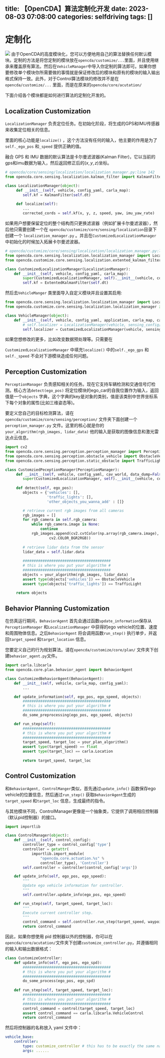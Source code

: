 title: 【OpenCDA】算法定制化开发
date: 2023-08-03 07:08:00
categories: selfdriving
tags: []
---
# 定制化
![](https://wangxblog.oss-cn-hangzhou.aliyuncs.com/usr/uploads/2023/08/120818750.png)
由于OpenCDA的高度模块化，您可以方便地用自己的算法替换任何默认模块。定制的方法是将您定制的模块放在`opencda/customize/...`里面，并且使用继承来覆盖原有算法。然后在`VehicleManager`中导入你定制的算法即可。如果你想要修改单个模块你所需要做的事情就是保证修改后的模块和原有的模块的输入输出格式保持一致。此外，对于Control算法模块的修改并不是在`opencda/customize/...` 里面，而是在原来的`opencda/core/acutation/`

下面介绍各个模块都是如何进行算法的定制化开发的。

## ****Localization Customization****

`LocalizationManager` 负责定位任务。在初始化阶段，将生成的GPS和IMU传感器来收集定位相关的信息。

里面的核心功能是`localize()` ，这个方法没有任何的输入，他主要的作用是为了`self._ego_pos` 和`_speed` 提供正确的值。

融合 GPS 和 IMU 数据的默认算法是卡尔曼滤波器(Kalman Filter)，它以当前的gps和imu数据为输入，然后返回修正后的$(x, y, z)$坐标。

```python
# opencda/core/sensing/localization/localization_manager.py:line 142
from opencda.core.sensing.localization.kalman_filter import KalmanFilter

class LocalizationManager(object):
     def __init__(self, vehicle, config_yaml, carla_map):
        self.kf = KalmanFilter(self.dt)
     
     def localize(self):
        ...
        corrected_cords = self.kf(x, y, z, speed, yaw, imu_yaw_rate)
```

如果用户想要保留定位的整个结构而只更换滤波器（例如扩展卡尔曼滤波器），然后他只需要创建一个在  `opencda/customize/core/sensing/localization`目录下创建一个 `localization_manager.py` 。并且在`CustomizedLocalizationManager` 中初始化的时候加入拓展卡尔曼滤波器。

```python
# opencda/customize/core/sensing/localization/localization_manager.py:line 0
from opencda.core.sensing.localization.localization_manager import LocalizationManager
from opencda.customize.core.sensing.localization.extented_kalman_filter import ExtentedKalmanFilter

class CustomizedLocalizationManager(LocalizationManager):
    def __init__(self, vehicle, config_yaml, carla_map):
        super(CustomizedLocalizationManager, self).__init__(vehicle, config_yaml, carla_map)
        self.kf = ExtentedKalmanFilter(self.dt)         
```

然后去`VehicleManger` 类里面导入自定义模块并且设置其启用:

```python
from opencda.core.sensing.localization.localization_manager import LocalizationManager
from opencda.customize.core.sensing.localization.localization_manager import CustomizedLocalizationManager

class VehicleManager(object):
    def __init__(self, vehicle, config_yaml, application, carla_map, cav_world):
        # self.localizer = LocalizationManager(vehicle, sensing_config['localization'], carla_map)
        self.localizer = CustomizedLocalizationManager(vehicle, sensing_config['localization'], carla_map)
```

如果您想修改的更多，比如改变数据预处理等。只需要在

`CustomizedLocalizationManager` 中填充`localize()` 中的`self._ego_gps` 和`self._speed` 不会对下游模块造成任何问题。

## ****Perception Customization****

`PerceptionManager` 负责感知相关的任务。现在它支持车辆检测和交通信号灯检测。核心方法`detect(ego_pos)` 将定位模块的ego_car的自我位置作为输入，返回值是一个`objects` 字典，这个字典的key是对象的类别，值是该类别中世界坐标系下每个对象的属性(比如三维姿态等)。

要定义您自己的目标检测算法，请在`opencda/customize/core/sensing/perception/` 文件夹下面创建一个`perception_manager.py` 文件。这里的核心就是你的`your_algorithm(rgb_images, lidar_data)` 他的输入是获取的图像信息和激光雷达点云信息。

```python
import cv2
from opencda.core.sensing.perception.perception_manager import PerceptionManager
from opencda.core.sensing.perception.obstacle_vehicle import ObstacleVehicle
from opencda.core.sensing.perception.static_obstacle import TrafficLight

class CustomziedPeceptionManager(PerceptionManager):
     def __init__(self, vehicle, config_yaml, cav_world, data_dump=False):
        super(CustomizedLocalizationManager, self).__init__(vehicle, config_yaml, cav_world, data_dump)
     
     def detect(self, ego_pos):
        objects = {'vehicles': [],
                   'traffic_lights': [],
                   'other_objects_you_wanna_add' : []}

        # retrieve current rgb images from all cameras
        rgb_images = []
        for rgb_camera in self.rgb_camera:
            while rgb_camera.image is None:
                continue
            rgb_images.append(cv2.cvtColor(np.array(rgb_camera.image),
                    cv2.COLOR_BGR2RGB))
        
        # retrieve lidar data from the sensor
        lidar_data = self.lidar.data
        
        ########################################
        # this is where you put your algorithm #
        ########################################
        objects = your_algorithm(rgb_images, lidar_data)
        assert type(objects['vehicles']) == ObstacleVehicle
        assert type(objects['traffic_lights']) == TrafficLight
         
     return objects
```

## ****Behavior Planning Customization****

在仿真运行期间，`BehaviorAgent` 首先会通过函数`update_information`保存从`PerceptionManager` 和`LocalizationManager` 中获得的ego vehicle的位置、速度和周围物体信息。之后`BehaviorAgent` 将会调用函数`run_step()` 执行单步，并返回`target_speed` 和`target_location` 信息。

您要定义自己的行为规划算法。请在`opencda/customize/core/plan/` 文件夹下创建`behavior_agent.py`文件。

```python
import carla.libcarla
from opencda.core.plan.behavior_agent import BehaviorAgent

class CustomizedBehaviorAgent(BehaviorAgent):
    def __init__(self, vehicle, carla_map, config_yaml):
        ...

    def update_information(self, ego_pos, ego_speed, objects):
        ########################################
        # this is where you put your algorithm #
        ########################################
        do_some_preprocessing(ego_pos, ego_speed, objects)

    def run_step(self):
        ########################################
        # this is where you put your algorithm #
        ########################################
        target_speed, target_loc = your_plan_algorithm()
        assert type(target_speed) == float
        assert type(target_loc) == carla.Location
        
        return target_speed, target_loc
```

## ****Control Customization****

和`BehaviorAgent, ControlManger`类似，首先通过`update_info()` 函数保存ego vehicle的位置信息，然后通过`run_step()` 获取`BehaviorAgent`生成的`target_speed` 和`target_loc` 信息，生成最终的指令。

与其他模块不同，ControlManager更像是一个抽象类，它提供了调用相应控制器（默认pid控制器）的接口。

```python
import importlib

class ControlManager(object):
    def __init__(self, control_config):
        controller_type = control_config['type']
        controller = getattr(
            importlib.import_module(
                "opencda.core.actuation.%s" %
                controller_type), 'Controller')
        self.controller = controller(control_config['args'])

    def update_info(self, ego_pos, ego_speed):
        """
        Update ego vehicle information for controller.
        """
        self.controller.update_info(ego_pos, ego_speed)

    def run_step(self, target_speed, target_loc):
        """
        Execute current controller step.
        """
        control_command = self.controller.run_step(target_speed, waypoint)
        return control_command
```

因此，如果你想使用 pid 控制器以外的控制器，你可以在 `opencda/core/acutation/`文件夹下创建`customize_controller.py`，并遵循相同的输入和输出数据格式：

```python
class CustomizeController:
    def update_info(self, ego_pos, ego_spd):
        ########################################
        # this is where you put your algorithm #
        ########################################
        do_some_process(ego_pos, ego_spd)
    
    def run_step(self, target_speed, target_loc):
        ########################################
        # this is where you put your algorithm #
        ########################################
        control_command = control(target_speed, target_loc)
        assert control_command == carla.libcarla.VehicleControl
        return control_command
```

然后将控制器的名称放入 yaml 文件中：

```yaml
vehicle_base:
    controller:
        type: customize_controller # this has to be exactly the same name as the controller py file
        args: ......
```